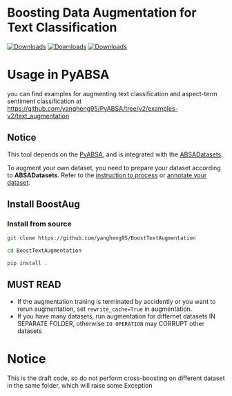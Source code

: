 # Boosting Data Augmentation for Text Classification

[![Downloads](https://pepy.tech/badge/boostaug)](https://pepy.tech/project/boostaug)
[![Downloads](https://pepy.tech/badge/boostaug/month)](https://pepy.tech/project/boostaug)
[![Downloads](https://pepy.tech/badge/boostaug/week)](https://pepy.tech/project/boostaug)


# Usage in PyABSA
you can find examples for augmenting text classification and aspect-term sentiment classification at https://github.com/yangheng95/PyABSA/tree/v2/examples-v2/text_augmentation

## Notice

This tool depends on the [PyABSA](https://github.com/yangheng95/PyABSA),
and is integrated with the [ABSADatasets](https://github.com/yangheng95/ABSADatasets).

To augment your own dataset, you need to prepare your dataset according to **ABSADatasets**.
Refer to the [instruction to process](https://github.com/yangheng95/ABSADatasets)
or [annotate your dataset](https://github.com/yangheng95/ABSADatasets/tree/v1.2/DPT).


## Install BoostAug

### Install from source

```bash
git clone https://github.com/yangheng95/BoostTextAugmentation

cd BoostTextAugmentation

pip install .
```

## MUST READ

- If the augmentation traning is terminated by accidently or you want to rerun augmentation, set `rewrite_cache=True`
  in augmentation.
- If you have many datasets, run augmentation for differnet datasets IN SEPARATE FOLDER, otherwise `IO OPERATION`
  may CORRUPT other datasets

# Notice

This is the draft code, so do not perform cross-boosting on different dataset in the same folder, which will raise some
Exception
